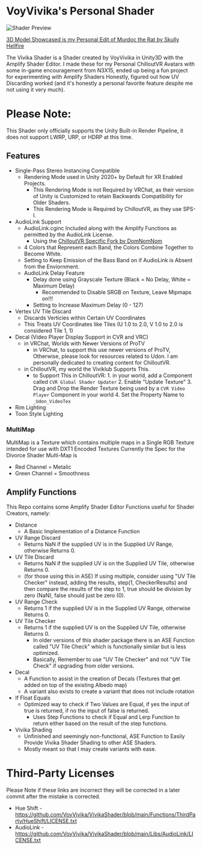 # VoyVivika's Personal Shader
![Shader Preview](https://github.com/VoyVivika/VivikaShader/blob/main/README%20ASSETS/Unity_Xwahnfhmvv.gif?raw=true)

[3D  Model Showcased is my Personal Edit of Murdoc the Rat by Skully Hellfire](https://skullyhellfire.gumroad.com/l/skullysmurdoc)

The Vivika Shader is a Shader created by VoyVivika in Unity3D with the Amplify Shader Editor. I made these for my Personal ChilloutVR Avatars with some in-game encouragement from N3X15, ended up being a fun project for experimenting with Amplify Shaders Honestly, figured out how UV Discarding worked (and it's honestly a personal favorite feature despite me not using it very much).

# Please Note:
This Shader only officially supports the Unity Built-in Render Pipeline, it does not support LWRP, URP, or HDRP at this time.

## Features
- Single-Pass Stereo Instancing Compatible
	- Rendering Mode used in Unity 2020+ by Default for XR Enabled Projects.
		- This Rendering Mode is not Required by VRChat, as their version of Unity is Customized to retain Backwards Compatibility for Older Shaders.
		- This Rendering Mode is Required by ChilloutVR, as they use SPS-I.
- AudioLink Support
	- AudioLink.cginc Included along with the Amplify Functions as permitted by the AudioLink License.
		- Using the [ChilloutVR Specific Fork by DomNomNom](https://github.com/DomNomNomVR/cvr-audio-link)
	- 4 Colors that Represent each Band, the Colors Combine Together to Become White.
	- Setting to Keep Emission of the Bass Band on if AudioLink is Absent from the Enviornment.
	- AudioLink Delay Feature
		- Delay done using Grayscale Texture (Black = No Delay, White = Maximum Delay)
			- Recommended to Disable SRGB on Texture, Leave Mipmaps on!!!
		- Setting to Increase Maximum Delay (0 - 127)
- Vertex UV Tile Discard
	- Discards Verticies within Certain UV Coordinates
	- This Treats UV Coordinates like Tiles (U 1.0 to 2.0, V 1.0 to 2.0 is considered Tile 1, 1)
- Decal (Video Player Display Support in CVR and VRC)
	- in VRChat, Worlds with Newer Versions of ProTV
		- in VRChat, to support this use newer versions of ProTV, Otherwise, please look for resources related to Udon. I am personally dedicated to creating content for ChilloutVR.
	- in ChilloutVR, my world the Viviklub Supports This.
		- to Support This in ChilloutVR:
				1. in your world, add a Component called `CVR Global Shader Updater`
				2. Enable "Update Texture"
				3. Drag and Drop the Render Texture being used by a `CVR Video Player` Component in your world
				4. Set the Property Name to `_Udon_VideoTex`
- Rim Lighting
- Toon Style Lighting
### MultiMap
MultiMap is a Texture which contains multiple maps in a Single RGB Texture intended for use with DXT1 Encoded Textures
Currently the Spec for the Divorce Shader Multi-Map is
- Red Channel = Metalic
- Green Channel = Smoothness
## Amplify Functions
This Repo contains some Amplify Shader Editor Functions useful for Shader Creators, namely:
- Distance
	- A Basic Implementation of a Distance Function
- UV Range Discard
	- Returns NaN if the supplied UV is in the Supplied UV Range, otherwise Returns 0.
- UV Tile Discard
	- Returns NaN if the supplied UV is on the Supplied UV Tile, otherwise Returns 0.
	- (for those using this in ASE) If using multiple, consider using "UV Tile Checker" instead, adding the results, step(1, CheckerResults) and then compare the results of the step to 1, true should be division by zero (NaN), false should just be zero (0).
- UV Range Check
	- Returns 1 if the supplied UV is in the Supplied UV Range, otherwise Returns 0.
- UV Tile Checker
	- Returns 1 if the supplied UV is on the Supplied UV Tile, otherwise Returns 0.
		- In older versions of this shader package there is an ASE Function called "UV Tile Check" which is functionally similar but is less optimized.
		- Basically, Remember to use "UV Tile Checker" and not "UV Tile Check" if upgrading from older versions.
- Decal
	- A Function to assist in the creation of Decals (Textures that get added on top of the existing Albedo map)
	- A variant also exists to create a variant that does not include rotation
- If Float Equals
	- Optimized way to check if Two Values are Equal, if yes the input of true is returned, if no the input of false is returned.
		- Uses Step Functions to check if Equal and Lerp Function to return either based on the result of the step functions.
- Vivika Shading
	- Unfinished and seemingly non-functional, ASE Function to Easily Provide Vivika Shader Shading to other ASE Shaders.
	- Mostly meant so that I may create variants with ease.
# Third-Party Licenses
Please Note if these links are incorrect they will be corrected in a later commit after the mistake is corrected.
- Hue Shift - https://github.com/VoyVivika/VivikaShader/blob/main/Functions/ThirdParty/HueShift/LICENSE.txt
- AudioLink - https://github.com/VoyVivika/VivikaShader/blob/main/Libs/AudioLink/LICENSE.txt